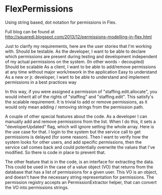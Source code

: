 FlexPermissions
===============

Using string based, dot notation for permissions in Flex.

Full blog can be found at http://squaredi.blogspot.com/2013/12/permissions-modelling-in-flex.html

 Just to clarify my requirements, here are the user stories that I'm working with.
 Should be testable.
 As the developer, I want to be able to declare which permissions are present during testing and development independent of my actual permissions on the system. (In other words - decoupled)
 Should be scalable
 As a client, I want to be able to add/remove permissions at any time without major work/rework in the application
 Easy to understand
 As a new or jr. developer, I want to be able to understand and implement permissions in a best practices way

In this way, if you were assigned a permission of "staffing.edit.allocate", you would inherit all of the rights of "staffing" and "staffing.edit". This satisfy's the scalable requirement. It is trivial to add or remove permissions, as it would only mean adding / removing strings from the permission path.

A couple of other special features about the code. As a developer I can manually add and remove permissions from the list. When I do this, it sets a "developerUpdated" flag, which will ignore setting the whole array. Here is the use case for that. I login to the system but the service call to get permissions is delayed (for some reason). Then I want to verify how the system looks for other users, and add specific permissions, then the service call comes back and could potentially overwrite the values that I've modified. So there is code in place to prevent that.

The other feature that is in the code, is an interface for extracting the data. This could be used in the case of a value object (VO) that returns from the database that has a list of permissions for a given user. This VO is an object, and doesn't have the necessary string representation for permissions. The permission registry accepts an PermissionExtractor helper, that can convert the VO into permissions strings.
